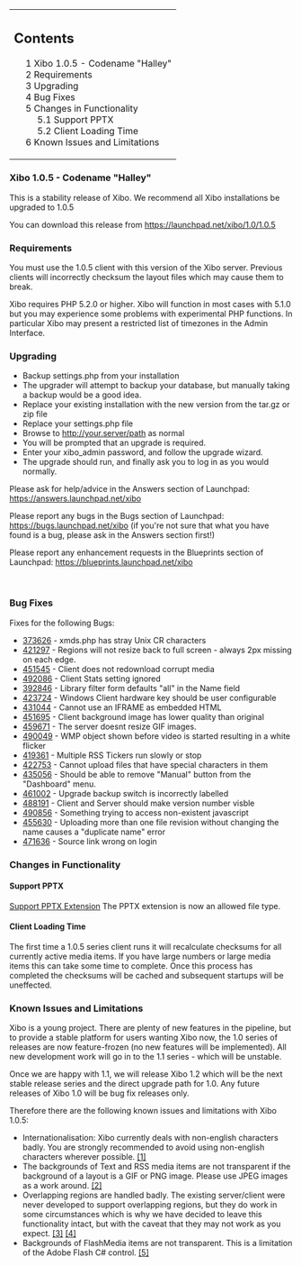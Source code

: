 <!--toc=getting_started-->
<table id="toc" class="toc"><tr><td><div id="toctitle"><h2>Contents</h2></div>
<ul>
<li class="toclevel-1 tocsection-1"><a href="#Xibo_1.0.5_-_Codename_.22Halley.22"><span class="tocnumber">1</span> <span class="toctext">Xibo 1.0.5 - Codename "Halley"</span></a></li>
<li class="toclevel-1 tocsection-2"><a href="#Requirements"><span class="tocnumber">2</span> <span class="toctext">Requirements</span></a></li>
<li class="toclevel-1 tocsection-3"><a href="#Upgrading"><span class="tocnumber">3</span> <span class="toctext">Upgrading</span></a></li>
<li class="toclevel-1 tocsection-4"><a href="#Bug_Fixes"><span class="tocnumber">4</span> <span class="toctext">Bug Fixes</span></a></li>
<li class="toclevel-1 tocsection-5"><a href="#Changes_in_Functionality"><span class="tocnumber">5</span> <span class="toctext">Changes in Functionality</span></a>
<ul>
<li class="toclevel-2 tocsection-6"><a href="#Support_PPTX"><span class="tocnumber">5.1</span> <span class="toctext">Support PPTX</span></a></li>
<li class="toclevel-2 tocsection-7"><a href="#Client_Loading_Time"><span class="tocnumber">5.2</span> <span class="toctext">Client Loading Time</span></a></li>
</ul>
</li>
<li class="toclevel-1 tocsection-8"><a href="#Known_Issues_and_Limitations"><span class="tocnumber">6</span> <span class="toctext">Known Issues and Limitations</span></a></li>
</ul>
</td></tr></table>
<h3> <span class="mw-headline" id="Xibo_1.0.5_-_Codename_.22Halley.22">Xibo 1.0.5 - Codename "Halley"</span></h3>
<p>This is a stability release of Xibo. We recommend all Xibo installations be upgraded to 1.0.5
</p><p>You can download this release from <a rel="nofollow" class="external free" href="https://launchpad.net/xibo/1.0/1.0.5">https://launchpad.net/xibo/1.0/1.0.5</a>
</p>
<h3> <span class="mw-headline" id="Requirements"> Requirements </span></h3>
<p>You must use the 1.0.5 client with this version of the Xibo server. Previous clients will incorrectly checksum the layout files which may cause them to break.
</p><p>Xibo requires PHP 5.2.0 or higher. Xibo will function in most cases with 5.1.0 but you may experience some problems with experimental PHP functions. In particular Xibo may present a restricted list of timezones in the Admin Interface.
</p>
<h3> <span class="mw-headline" id="Upgrading"> Upgrading </span></h3>
<ul><li> Backup settings.php from your installation
</li><li> The upgrader will attempt to backup your database, but manually taking a backup would be a good idea.
</li><li> Replace your existing installation with the new version from the tar.gz or zip file
</li><li> Replace your settings.php file
</li><li> Browse to <a rel="nofollow" class="external free" href="http://your.server/path">http://your.server/path</a> as normal
</li><li> You will be prompted that an upgrade is required.
</li><li> Enter your xibo_admin password, and follow the upgrade wizard.
</li><li> The upgrade should run, and finally ask you to log in as you would normally.
</li></ul>
<p>Please ask for help/advice in the Answers section of Launchpad: <a rel="nofollow" class="external free" href="https://answers.launchpad.net/xibo">https://answers.launchpad.net/xibo</a>
</p><p>Please report any bugs in the Bugs section of Launchpad: <a rel="nofollow" class="external free" href="https://bugs.launchpad.net/xibo">https://bugs.launchpad.net/xibo</a> (if you're not sure that what you have found is a bug, please ask in the Answers section first!)
</p><p>Please report any enhancement requests in the Blueprints section of Launchpad: <a rel="nofollow" class="external free" href="https://blueprints.launchpad.net/xibo">https://blueprints.launchpad.net/xibo</a>
</p><p><br />
</p>
<h3> <span class="mw-headline" id="Bug_Fixes">Bug Fixes</span></h3>
<p>Fixes for the following Bugs:
</p>
<ul><li> <a rel="nofollow" class="external text" href="https://bugs.launchpad.net/bugs/373626">373626</a> - xmds.php has stray Unix CR characters
</li><li> <a rel="nofollow" class="external text" href="https://bugs.launchpad.net/bugs/421297">421297</a> - Regions will not resize back to full screen - always 2px missing on each edge.
</li><li> <a rel="nofollow" class="external text" href="https://bugs.launchpad.net/bugs/451545">451545</a> - Client does not redownload corrupt media
</li><li> <a rel="nofollow" class="external text" href="https://bugs.launchpad.net/bugs/492086">492086</a> - Client Stats setting ignored
</li><li> <a rel="nofollow" class="external text" href="https://bugs.launchpad.net/bugs/392846">392846</a> - Library filter form defaults "all" in the Name field
</li><li> <a rel="nofollow" class="external text" href="https://bugs.launchpad.net/bugs/423724">423724</a> - Windows Client hardware key should be user configurable
</li><li> <a rel="nofollow" class="external text" href="https://bugs.launchpad.net/bugs/431044">431044</a> - Cannot use an IFRAME as embedded HTML
</li><li> <a rel="nofollow" class="external text" href="https://bugs.launchpad.net/bugs/451695">451695</a> - Client background image has lower quality than original
</li><li> <a rel="nofollow" class="external text" href="https://bugs.launchpad.net/bugs/459671">459671</a> - The server doesnt resize GIF images.
</li><li> <a rel="nofollow" class="external text" href="https://bugs.launchpad.net/bugs/490049">490049</a> - WMP object shown before video is started resulting in a white flicker
</li><li> <a rel="nofollow" class="external text" href="https://bugs.launchpad.net/bugs/419361">419361</a> - Multiple RSS Tickers run slowly or stop
</li><li> <a rel="nofollow" class="external text" href="https://bugs.launchpad.net/bugs/422753">422753</a> - Cannot upload files that have special characters in them
</li><li> <a rel="nofollow" class="external text" href="https://bugs.launchpad.net/bugs/435056">435056</a> - Should be able to remove "Manual" button from the "Dashboard" menu.
</li><li> <a rel="nofollow" class="external text" href="https://bugs.launchpad.net/bugs/461002">461002</a> - Upgrade backup switch is incorrectly labelled
</li><li> <a rel="nofollow" class="external text" href="https://bugs.launchpad.net/bugs/488191">488191</a> - Client and Server should make version number visble
</li><li> <a rel="nofollow" class="external text" href="https://bugs.launchpad.net/bugs/490856">490856</a> - Something trying to access non-existent javascript
</li><li> <a rel="nofollow" class="external text" href="https://bugs.launchpad.net/bugs/455630">455630</a> - Uploading more than one file revision without changing the name causes a "duplicate name" error
</li><li> <a rel="nofollow" class="external text" href="https://bugs.launchpad.net/bugs/471636">471636</a> - Source link wrong on login
</li></ul>
<h3> <span class="mw-headline" id="Changes_in_Functionality">Changes in Functionality</span></h3>
<h4> <span class="mw-headline" id="Support_PPTX">Support PPTX</span></h4>
<p><a rel="nofollow" class="external text" href="https://blueprints.launchpad.net/xibo/+spec/support-pptx">Support PPTX Extension</a>
The PPTX extension is now an allowed file type.
</p>
<h4> <span class="mw-headline" id="Client_Loading_Time">Client Loading Time</span></h4>
<p>The first time a 1.0.5 series client runs it will recalculate checksums for all currently active media items. If you have large numbers or large media items this can take some time to complete. Once this process has completed the checksums will be cached and subsequent startups will be uneffected.
</p>
<h3> <span class="mw-headline" id="Known_Issues_and_Limitations"> Known Issues and Limitations </span></h3>
<p>Xibo is a young project. There are plenty of new features in the pipeline, but to provide a stable platform for users wanting Xibo now, the 1.0 series of releases are now feature-frozen (no new features will be implemented). All new development work will go in to the 1.1 series - which will be unstable.
</p><p>Once we are happy with 1.1, we will release Xibo 1.2 which will be the next stable release series and the direct upgrade path for 1.0. Any future releases of Xibo 1.0 will be bug fix releases only.
</p><p>Therefore there are the following known issues and limitations with Xibo 1.0.5:
</p>
<ul><li> Internationalisation: Xibo currently deals with non-english characters badly. You are strongly recommended to avoid using non-english characters wherever possible. <a rel="nofollow" class="external autonumber" href="https://blueprints.launchpad.net/xibo/translate-xibo">[1]</a>
</li><li> The backgrounds of Text and RSS media items are not transparent if the background of a layout is a GIF or PNG image. Please use JPEG images as a work around. <a rel="nofollow" class="external autonumber" href="https://bugs.launchpad.net/xibo/+bug/348506">[2]</a>
</li><li> Overlapping regions are handled badly. The existing server/client were never developed to support overlapping regions, but they do work in some circumstances which is why we have decided to leave this functionality intact, but with the caveat that they may not work as you expect. <a rel="nofollow" class="external autonumber" href="https://bugs.launchpad.net/xibo/+bug/321377">[3]</a> <a rel="nofollow" class="external autonumber" href="https://answers.launchpad.net/xibo/+question/64768">[4]</a>
</li><li> Backgrounds of FlashMedia items are not transparent. This is a limitation of the Adobe Flash C# control. <a rel="nofollow" class="external autonumber" href="https://bugs.launchpad.net/xibo/+bug/341634">[5]</a>
</li></ul>